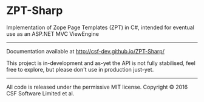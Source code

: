 ZPT-Sharp
=========

Implementation of Zope Page Templates (ZPT) in C#,
intended for eventual use as an ASP.NET MVC ViewEngine

---

Documentation available at http://csf-dev.github.io/ZPT-Sharp/

This project is in-development and as-yet the API is not fully stabilised,
feel free to explore, but please don't use in production just-yet.

---

All code is released under the permissive MIT license.
Copyright © 2016 CSF Software Limited et al.
